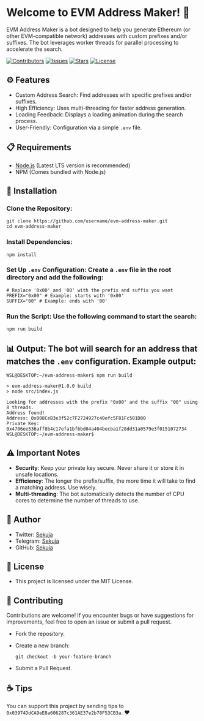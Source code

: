 # Welcome to EVM Address Maker! 👋

EVM Address Maker is a bot designed to help you generate Ethereum (or other EVM-compatible network) addresses with custom prefixes and/or suffixes. The bot leverages worker threads for parallel processing to accelerate the search.

<a href="https://github.com/sekuja/evm-address-maker/graphs/contributors"><img src="https://img.shields.io/github/contributors/sekuja/evm-address-maker?style=flat-square" alt="Contributors"></a> <a href="https://github.com/sekuja/evm-address-maker/issues"><img src="https://img.shields.io/github/issues/sekuja/evm-address-maker?style=flat-square" alt="Issues"></a> <a href="https://github.com/sekuja/evm-address-maker/stargazers"><img src="https://img.shields.io/github/stars/sekuja/evm-address-maker?style=flat-square" alt="Stars"></a> <a href="https://github.com/sekuja/evm-address-maker/blob/master/LICENSE"><img src="https://img.shields.io/github/license/sekuja/evm-address-maker?style=flat-square" alt="License"></a>

## ⚙️ Features

- Custom Address Search: Find addresses with specific prefixes and/or suffixes.
- High Efficiency: Uses multi-threading for faster address generation.
- Loading Feedback: Displays a loading animation during the search process.
- User-Friendly: Configuration via a simple `.env` file.

## 📋 Requirements

- [Node.js](https://nodejs.org/) (Latest LTS version is recommended)
- NPM (Comes bundled with Node.js)

## 🚀 Installation

### Clone the Repository:

```
git clone https://github.com/username/evm-address-maker.git
cd evm-address-maker
```

### Install Dependencies:

```
npm install
```

### Set Up `.env` Configuration: Create a `.env` file in the root directory and add the following:

```
# Replace '0x00' and '00' with the prefix and suffix you want
PREFIX="0x00" # Example: starts with '0x00'
SUFFIX="00" # Example: ends with '00'
```

### Run the Script: Use the following command to start the search:

```
npm run build
```

## 📊 Output: The bot will search for an address that matches the `.env` configuration. Example output:

```
WSL@DESKTOP:~/evm-address-maker$ npm run build

> evm-address-maker@1.0.0 build
> node src/index.js

Looking for addresses with the prefix "0x00" and the suffix "00" using 8 threads.
Address found!
Address: 0x008CeB3e3f52c7F2724927c40efc5F81Fc501D00
Private Key: 0x4706ee536aff8b4c17efa1bfbbd04a404becba1f28dd31a0579e3f0151072734
WSL@DESKTOP:~/evm-address-maker$
```

## ⚠️ Important Notes

- **Security**: Keep your private key secure. Never share it or store it in unsafe locations.
- **Efficiency**: The longer the prefix/suffix, the more time it will take to find a matching address. Use wisely.
- **Multi-threading**: The bot automatically detects the number of CPU cores to determine the number of threads to use.

## 👤 Author

- Twitter: [Sekuja](https://x.com/0xSekuja)
- Telegram: [Sekuja](https://t.me/sekuja)
- GitHub: [Sekuja](https://github.com/sekuja)

## 📜 License

- This project is licensed under the MIT License.

## 🤝 Contributing

Contributions are welcome! If you encounter bugs or have suggestions for improvements, feel free to open an issue or submit a pull request.

- Fork the repository.
- Create a new branch:

  ```
  git checkout -b your-feature-branch
  ```

- Submit a Pull Request.

## ☕️ Tips

You can support this project by sending tips to `0x03974DdCA9eE8a606287c361AE37e2b78F53CB3a`. ❤️
